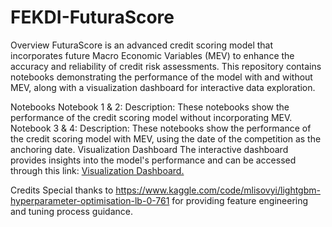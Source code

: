 # FEKDI-FuturaScore
Overview
FuturaScore is an advanced credit scoring model that incorporates future Macro Economic Variables (MEV) to enhance the accuracy and reliability of credit risk assessments. This repository contains notebooks demonstrating the performance of the model with and without MEV, along with a visualization dashboard for interactive data exploration.

Notebooks
Notebook 1 & 2:
Description: These notebooks show the performance of the credit scoring model without incorporating MEV.
Notebook 3 & 4:
Description: These notebooks show the performance of the credit scoring model with MEV, using the date of the competition as the anchoring date.
Visualization Dashboard
The interactive dashboard provides insights into the model's performance and can be accessed through this link: [Visualization Dashboard.](https://public.tableau.com/app/profile/sandy5872/viz/CreditScoringDashboard/CreditScoringDashboard)

Credits
Special thanks to https://www.kaggle.com/code/mlisovyi/lightgbm-hyperparameter-optimisation-lb-0-761 for providing feature engineering and tuning process guidance.
